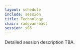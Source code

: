 ```yaml
---
layout: schedule
include: session
title: Technology
chair: radovan-bast
session: s05
---
```


Detailed session description TBA.
